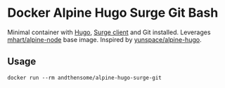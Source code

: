 # Docker Alpine Hugo Surge Git Bash

Minimal container with [Hugo](https://gohugo.io), [Surge client](https://www.npmjs.com/package/surge) and Git installed. Leverages [mhart/alpine-node](https://hub.docker.com/r/mhart/alpine-node/) base image. Inspired by  [yunspace/alpine-hugo](https://hub.docker.com/r/yunspace/alpine-hugo/).

## Usage

	docker run --rm andthensome/alpine-hugo-surge-git
